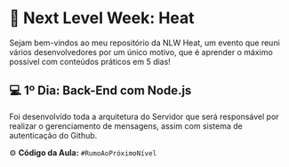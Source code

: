 # :rocket: Next Level Week: Heat

Sejam bem-vindos ao meu repositório da NLW Heat, um evento que reuni vários desenvolvedores por um único motivo, que é aprender o máximo possível com conteúdos práticos em 5 dias!

## :computer: 1º Dia: Back-End com Node.js

Foi desenvolvido toda a arquitetura do Servidor que será responsável por realizar o gerenciamento de mensagens, assim com sistema de autenticação do Github.

:gear: **Código da Aula:** `#RumoAoPróximoNível`